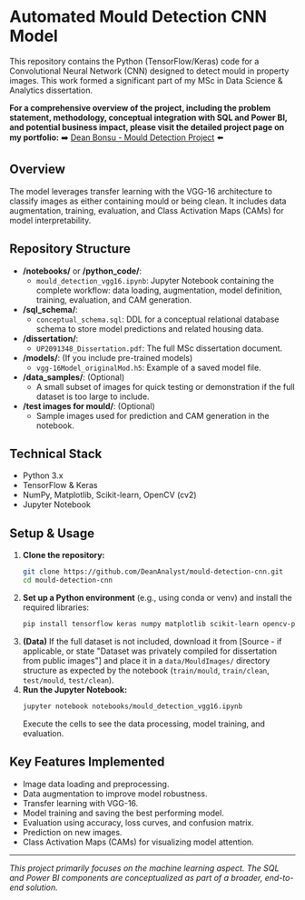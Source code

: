 # Automated Mould Detection CNN Model

This repository contains the Python (TensorFlow/Keras) code for a Convolutional Neural Network (CNN) designed to detect mould in property images. This work formed a significant part of my MSc in Data Science & Analytics dissertation.

**For a comprehensive overview of the project, including the problem statement, methodology, conceptual integration with SQL and Power BI, and potential business impact, please visit the detailed project page on my portfolio:**
➡️ [Dean Bonsu - Mould Detection Project](https://DeanAnalyst.github.io/projects/mould-detection/) ⬅️

## Overview

The model leverages transfer learning with the VGG-16 architecture to classify images as either containing mould or being clean. It includes data augmentation, training, evaluation, and Class Activation Maps (CAMs) for model interpretability.

## Repository Structure

- **/notebooks/** or **/python_code/**:
  - `mould_detection_vgg16.ipynb`: Jupyter Notebook containing the complete workflow: data loading, augmentation, model definition, training, evaluation, and CAM generation.
- **/sql_schema/**:
  - `conceptual_schema.sql`: DDL for a conceptual relational database schema to store model predictions and related housing data.
- **/dissertation/**:
  - `UP2091348_Dissertation.pdf`: The full MSc dissertation document.
- **/models/**: (If you include pre-trained models)
  - `vgg-16Model_originalMod.h5`: Example of a saved model file.
- **/data_samples/**: (Optional)
  - A small subset of images for quick testing or demonstration if the full dataset is too large to include.
- **/test images for mould/**: (Optional)
  - Sample images used for prediction and CAM generation in the notebook.

## Technical Stack

- Python 3.x
- TensorFlow & Keras
- NumPy, Matplotlib, Scikit-learn, OpenCV (cv2)
- Jupyter Notebook

## Setup & Usage

1.  **Clone the repository:**
    ```bash
    git clone https://github.com/DeanAnalyst/mould-detection-cnn.git
    cd mould-detection-cnn
    ```
2.  **Set up a Python environment** (e.g., using conda or venv) and install the required libraries:
    ```bash
    pip install tensorflow keras numpy matplotlib scikit-learn opencv-python jupyter
    ```
3.  **(Data)** If the full dataset is not included, download it from [Source - if applicable, or state "Dataset was privately compiled for dissertation from public images"] and place it in a `data/MouldImages/` directory structure as expected by the notebook (`train/mould`, `train/clean`, `test/mould`, `test/clean`).
4.  **Run the Jupyter Notebook:**
    ```bash
    jupyter notebook notebooks/mould_detection_vgg16.ipynb
    ```
    Execute the cells to see the data processing, model training, and evaluation.

## Key Features Implemented

- Image data loading and preprocessing.
- Data augmentation to improve model robustness.
- Transfer learning with VGG-16.
- Model training and saving the best performing model.
- Evaluation using accuracy, loss curves, and confusion matrix.
- Prediction on new images.
- Class Activation Maps (CAMs) for visualizing model attention.

---

_This project primarily focuses on the machine learning aspect. The SQL and Power BI components are conceptualized as part of a broader, end-to-end solution._
